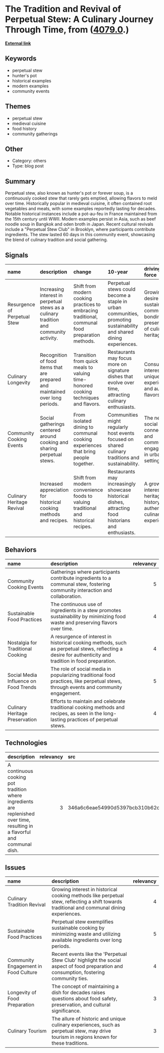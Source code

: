 # __The Tradition and Revival of Perpetual Stew: A Culinary Journey Through Time__, from ([4079.0](https://kghosh.substack.com/p/4079.0).)

__[External link](https://en.wikipedia.org/wiki/Perpetual_stew)__



## Keywords

* perpetual stew
* hunter's pot
* historical examples
* modern examples
* community events

## Themes

* perpetual stew
* medieval cuisine
* food history
* community gatherings

## Other

* Category: others
* Type: blog post

## Summary

Perpetual stew, also known as hunter's pot or forever soup, is a continuously cooked stew that rarely gets emptied, allowing flavors to meld over time. Historically popular in medieval cuisine, it often contained root vegetables and meats, with some examples reportedly lasting for decades. Notable historical instances include a pot-au-feu in France maintained from the 15th century until WWII. Modern examples persist in Asia, such as beef noodle soup in Bangkok and oden broth in Japan. Recent cultural revivals include a "Perpetual Stew Club" in Brooklyn, where participants contribute ingredients. The stew lasted 60 days in this community event, showcasing the blend of culinary tradition and social gathering.

## Signals

| name                         | description                                                                            | change                                                                                           | 10-year                                                                                                             | driving-force                                                                                |   relevancy |
|:-----------------------------|:---------------------------------------------------------------------------------------|:-------------------------------------------------------------------------------------------------|:--------------------------------------------------------------------------------------------------------------------|:---------------------------------------------------------------------------------------------|------------:|
| Resurgence of Perpetual Stew | Increasing interest in perpetual stews as a culinary tradition and community activity. | Shift from modern cooking practices to embracing traditional, communal food preparation methods. | Perpetual stews could become a staple in urban communities, promoting sustainability and shared dining experiences. | Growing desire for sustainability, community bonding, and preservation of culinary heritage. |           4 |
| Culinary Longevity           | Recognition of food items that are prepared and maintained over long periods.          | Transition from quick meals to valuing time-honored cooking techniques and flavors.              | Restaurants may focus more on signature dishes that evolve over time, attracting culinary enthusiasts.              | Consumer interest in unique dining experiences and authentic flavors.                        |           3 |
| Community Cooking Events     | Social gatherings centered around cooking and sharing perpetual stews.                 | From isolated dining to communal cooking experiences that bring people together.                 | Communities might regularly host events focused on shared culinary traditions and sustainability.                   | The need for social connection and community engagement in urban settings.                   |           5 |
| Culinary Heritage Revival    | Increased appreciation for historical cooking methods and recipes.                     | Shift from modern convenience foods to valuing traditional and historical recipes.               | Restaurants may increasingly showcase historical dishes, attracting food historians and enthusiasts.                | A growing interest in heritage, history, and authentic culinary experiences.                 |           4 |

## Behaviors

| name                                  | description                                                                                                                                              |   relevancy |
|:--------------------------------------|:---------------------------------------------------------------------------------------------------------------------------------------------------------|------------:|
| Community Cooking Events              | Gatherings where participants contribute ingredients to a communal stew, fostering community interaction and collaboration.                              |           5 |
| Sustainable Food Practices            | The continuous use of ingredients in a stew promotes sustainability by minimizing food waste and preserving flavors over time.                           |           4 |
| Nostalgia for Traditional Cooking     | A resurgence of interest in historical cooking methods, such as perpetual stews, reflecting a desire for authenticity and tradition in food preparation. |           4 |
| Social Media Influence on Food Trends | The role of social media in popularizing traditional food practices, like perpetual stews, through events and community engagement.                      |           5 |
| Culinary Heritage Preservation        | Efforts to maintain and celebrate traditional cooking methods and recipes, as seen in the long-lasting practices of perpetual stews.                     |           4 |

## Technologies

| description                                                                                                                 |   relevancy | src                              |
|:----------------------------------------------------------------------------------------------------------------------------|------------:|:---------------------------------|
| A continuous cooking pot tradition where ingredients are replenished over time, resulting in a flavorful and communal dish. |           3 | 346a6c6eae54990d5397bcb310b62c93 |

## Issues

| name                                 | description                                                                                                                                 |   relevancy |
|:-------------------------------------|:--------------------------------------------------------------------------------------------------------------------------------------------|------------:|
| Culinary Tradition Revival           | Growing interest in historical cooking methods like perpetual stew, reflecting a shift towards traditional and communal dining experiences. |           4 |
| Sustainable Food Practices           | Perpetual stew exemplifies sustainable cooking by minimizing waste and utilizing available ingredients over long periods.                   |           5 |
| Community Engagement in Food Culture | Recent events like the 'Perpetual Stew Club' highlight the social aspect of food preparation and consumption, fostering community ties.     |           4 |
| Longevity of Food Preparation        | The concept of maintaining a dish for decades raises questions about food safety, preservation, and cultural significance.                  |           3 |
| Culinary Tourism                     | The allure of historic and unique culinary experiences, such as perpetual stew, may drive tourism in regions known for these traditions.    |           3 |